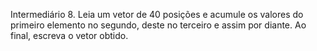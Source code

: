 Intermediário 8. Leia um vetor de 40 posições
e acumule os valores do primeiro elemento no segundo, deste no terceiro e assim por diante. 
Ao final, escreva o vetor obtido.